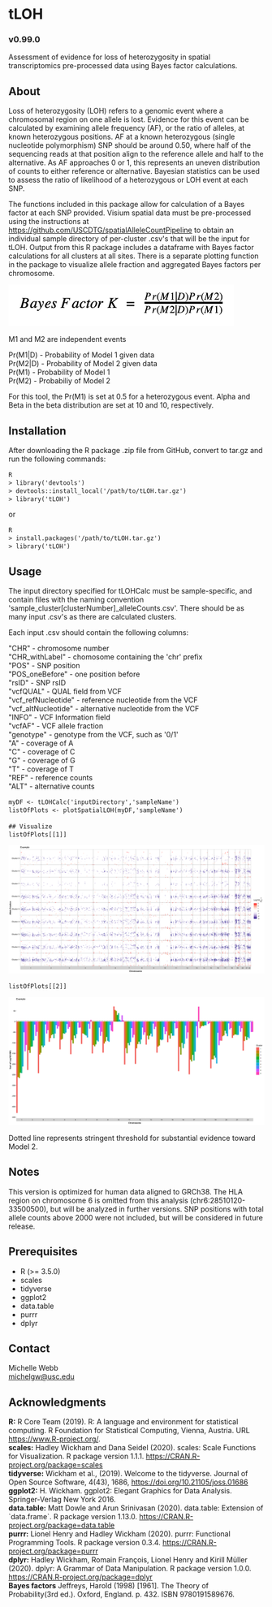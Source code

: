 # tLOH
### v0.99.0
Assessment of evidence for loss of heterozygosity in spatial transcriptomics pre-processed data using Bayes factor calculations.

## About
Loss of heterozygosity (LOH) refers to a genomic event where a chromosomal region on one allele is lost. Evidence for this event can be calculated by examining allele frequency (AF), or the ratio of alleles, at known heterozygous positions. AF at a known heterozygous (single nucleotide polymorphism) SNP should be around 0.50, where half of the sequencing reads at that position align to the reference allele and half to the alternative. As AF approaches 0 or 1, this represents an uneven distribution of counts to either reference or alternative. Bayesian statistics can be used to assess the ratio of likelihood of a heterozygous or LOH event at each SNP.         

The functions included in this package allow for calculation of a Bayes factor at each SNP provided. Visium spatial data must be pre-processed using the instructions at https://github.com/USCDTG/spatialAlleleCountPipeline to obtain an individual sample directory of per-cluster .csv's that will be the input for tLOH. Output from this R package includes a dataframe with Bayes factor calculations for all clusters at all sites. There is a separate plotting function in the package to visualize allele fraction and aggregated Bayes factors per chromosome.

![alt text](https://github.com/USCDTG/tLOH/blob/main/inst/extdata/bayesFactor.png)

M1 and M2 are independent events                

Pr(M1|D) - Probability of Model 1 given data            
Pr(M2|D) - Probability of Model 2 given data             
Pr(M1) - Probability of Model 1                 
Pr(M2) - Probabiliy of Model 2                
              
For this tool, the Pr(M1) is set at 0.5 for a heterozygous event. Alpha and Beta in the beta distribution are set at 10 and 10, respectively.         

## Installation
After downloading the R package .zip file from GitHub, convert to tar.gz and run the following commands:

```
R
> library('devtools')
> devtools::install_local('/path/to/tLOH.tar.gz')
> library('tLOH')
```
or

```
R
> install.packages('/path/to/tLOH.tar.gz')
> library('tLOH')
```

## Usage
The input directory specified for tLOHCalc must be sample-specific, and contain files with the naming convention 'sample_cluster\[clusterNumber\]\_alleleCounts.csv'. There should be as many input .csv's as there are calculated clusters.

Each input .csv should contain the following columns:

"CHR" - chromosome number            
"CHR\_withLabel" - chomosome containing the 'chr' prefix            
"POS" - SNP position        
"POS\_oneBefore" - one position before           
"rsID" - SNP rsID                  
"vcfQUAL" - QUAL field from VCF           
"vcf_refNucleotide" - reference nucleotide from the VCF          
"vcf\_altNucleotide" - alternative nucleotide from the VCF       
"INFO" - VCF Information field          
"vcfAF" - VCF allele fraction            
"genotype" - genotype from the VCF, such as '0/1'        
"A" - coverage of A           
"C" - coverage of C       
"G" - coverage of G         
"T" - coverage of T        
"REF" - reference counts           
"ALT" - alternative counts         

```
myDF <- tLOHCalc('inputDirectory','sampleName')
listOfPlots <- plotSpatialLOH(myDF,'sampleName')

## Visualize
listOfPlots[[1]]
```
![alt text](https://github.com/USCDTG/tLOH/blob/main/inst/extdata/Example_alleleFractionPlot.png)              

```
listOfPlots[[2]]
```
![alt text](https://github.com/USCDTG/tLOH/blob/main/inst/extdata/Example_columnPlot.png)

Dotted line represents stringent threshold for substantial evidence toward Model 2.

## Notes
This version is optimized for human data aligned to GRCh38. The HLA region on chromosome 6 is omitted from this analysis (chr6:28510120-33500500), but will be analyzed in further versions. SNP positions with total allele counts above 2000 were not included, but will be considered in future release.

## Prerequisites
- R (>= 3.5.0)
- scales    
- tidyverse
- ggplot2
- data.table
- purrr
- dplyr


## Contact
Michelle Webb  
michelgw@usc.edu

## Acknowledgments
**R:** R Core Team (2019). R: A language and environment for statistical computing. R Foundation for Statistical Computing, Vienna, Austria. URL https://www.R-project.org/.     
**scales:** Hadley Wickham and Dana Seidel (2020). scales: Scale Functions for Visualization. R package version 1.1.1. https://CRAN.R-project.org/package=scales                 
**tidyverse:** Wickham et al., (2019). Welcome to the tidyverse. Journal of Open Source Software, 4(43), 1686, https://doi.org/10.21105/joss.01686
**ggplot2:** H. Wickham. ggplot2: Elegant Graphics for Data Analysis. Springer-Verlag New York 2016.         
**data.table:** Matt Dowle and Arun Srinivasan (2020). data.table: Extension of \`data.frame\`. R package version 1.13.0. https://CRAN.R-project.org/package=data.table          
**purrr:** Lionel Henry and Hadley Wickham (2020). purrr: Functional Programming Tools. R package version 0.3.4. https://CRAN.R-project.org/package=purrr               
**dplyr:** Hadley Wickham, Romain François, Lionel Henry and Kirill Müller (2020). dplyr: A Grammar of Data Manipulation. R package version 1.0.0. https://CRAN.R-project.org/package=dplyr               
**Bayes factors** Jeffreys, Harold (1998) [1961]. The Theory of Probability(3rd ed.). 
Oxford, England. p. 432. ISBN 9780191589676.            
        
